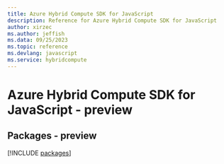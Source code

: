 ```yaml
---
title: Azure Hybrid Compute SDK for JavaScript
description: Reference for Azure Hybrid Compute SDK for JavaScript
author: xirzec
ms.author: jeffish
ms.data: 09/25/2023
ms.topic: reference
ms.devlang: javascript
ms.service: hybridcompute
---
```

# Azure Hybrid Compute SDK for JavaScript - preview
## Packages - preview
[!INCLUDE [packages](hybrid-compute-index.md)]